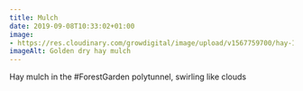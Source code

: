 ```yaml
---
title: Mulch
date: 2019-09-08T10:33:02+01:00
image: 
- https://res.cloudinary.com/growdigital/image/upload/v1567759700/hay-IMG_7417.jpg
imageAlt: Golden dry hay mulch
---
```


Hay mulch in the #ForestGarden polytunnel, swirling like clouds
